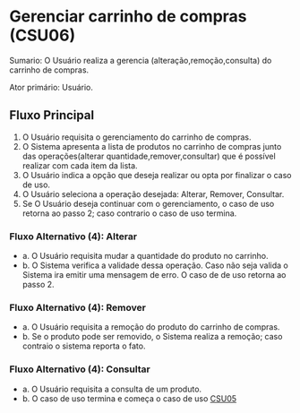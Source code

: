 # Gerenciar carrinho de compras (CSU06)
Sumario: O Usuário realiza a gerencia (alteração,remoção,consulta) do carrinho de compras.

Ator primário: Usuário.


## Fluxo Principal

1. O Usuário requisita o gerenciamento do carrinho de compras.
2. O Sistema apresenta a lista de produtos no carrinho de compras junto das operações(alterar quantidade,remover,consultar) que é possível realizar com cada item da lista.
3. O Usuário indica a opção que deseja realizar ou opta por finalizar o caso de uso.
4. O Usuário seleciona a operação desejada: Alterar, Remover, Consultar.
5. Se O Usuário deseja continuar com o gerenciamento, o caso de uso retorna ao passo 2; caso contrario o caso de uso termina.


### Fluxo Alternativo (4): Alterar
- a. O Usuário requisita mudar a quantidade do produto no carrinho.
- b. O Sistema verifica a validade dessa operação. Caso não seja valida o Sistema ira emitir uma mensagem de erro. O caso de de uso retorna ao passo 2.

### Fluxo Alternativo (4): Remover
- a. O Usuário requisita a remoção do produto do carrinho de compras.
- b. Se o produto pode ser removido, o Sistema realiza a remoção; caso contraio o sistema reporta o fato.


### Fluxo Alternativo (4): Consultar
- a. O Usuário requisita a consulta de um produto.
- b. O caso de uso termina e começa o caso de uso [CSU05](./CSU05.md)
